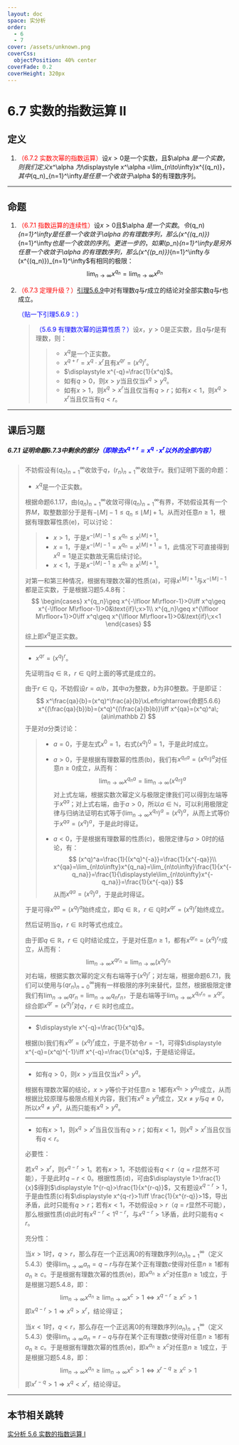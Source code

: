 ```yaml
---
layout: doc
space: 实分析
order:
  - 6
  - 7
cover: /assets/unknown.png
coverCss:
  objectPosition: 40% center
coverFade: 0.2
coverHeight: 320px
---
```

# 6.7 实数的指数运算 II

## 定义

1. <span style="color:red">（6.7.2 实数次幂的指数运算）</span>设$x>0$是一个实数，且$\alpha $是一个实数，则我们定义$x^\alpha $为$\displaystyle x^\alpha =\lim_{n\to\infty}x^{(q_n)}$，其中$(q_n)_{n=1}^\infty$是任意一个收敛于$\alpha $的有理数序列。

---

## 命题

1. <span style="color:red">（6.7.1 指数运算的连续性）</span>设$x>0$且$\alpha $是一个实数。令$(q_n)_{n=1}^\infty$是任意一个收敛于$\alpha $的有理数序列，那么$(x^{(q_n)})_{n=1}^\infty$也是一个收敛的序列。更进一步的，如果$(p_n)_{n=1}^\infty$是另外任意一个收敛于$\alpha $的有理数序列，那么$(x^{(p_n)})_{n=1}^\infty$与$(x^{(q_n)})_{n=1}^\infty$有相同的极限：
   $$
   \lim_{n\to\infty}x^{q_n}=\lim_{n\to\infty}x^{p_n}
   $$

2. <span style="color:red">（6.7.3 定理升级？）</span>[引理5.6.9](../Chap5/Sec6.md)中对有理数$q$与$r$成立的结论对全部实数$q$与$r$也成立。

   <span style="color:blue">（贴一下引理5.6.9：）</span>

   > <span style="color:blue">（5.6.9 有理数次幂的运算性质？）</span>设$x$，$y>0$是正实数，且$q$与$r$是有理数，则：
   >
   > > * $x^q$是一个正实数。
   > > * $x^{q+r}=x^q\cdot x^r$且有$x^{qr}=(x^q)^r$。
   > > * $\displaystyle x^{-q}=\frac{1}{x^q}$。
   > > * 如有$q>0$，则$x>y$当且仅当$x^q>y^q$。
   > > * 如有$x>1$，则$x^q>x^r$当且仅当有$q>r$；如有$x<1$，则$x^q>x^r$当且仅当有$q<r$。

---

## 课后习题

##### 6.7.1 证明命题6.7.3中剩余的部分<span style="color:blue">（即除去$x^{q+r}=x^q\cdot x^r$以外的全部内容）</span>

> 不妨假设有$(q_n)_{n=1}^\infty$收敛于$q$，$(r_n)_{n=1}^\infty$收敛于$r$。我们证明下面的命题：
>
> * $x^q$是一个正实数。
>
> 根据命题6.1.17，由$(q_n)_{n=1}^\infty$收敛可得$(q_n)_{n=1}^\infty$有界，不妨假设其有一个界$M$，取整数部分于是有$-\lfloor M\rfloor-1\leq q_n\leq\lfloor M\rfloor+1$。从而对任意$n\geq 1$，根据有理数幂性质(e)，可以讨论：
>
> > * $x>1$，于是$x^{-\lfloor M\rfloor-1}\leq x^{q_n}\leq x^{\lfloor M\rfloor+1}$。
> > * $x=1$，于是$x^{-\lfloor M\rfloor-1}=x^{q_n}=x^{\lfloor M\rfloor+1}=1$，此情况下可直接得到$x^q=1$是正实数故无需后续讨论。
> > * $x<1$，于是$x^{-\lfloor M\rfloor-1}\geq x^{q_n}\geq x^{\lfloor M\rfloor+1}$。
>
> 对第一和第三种情况，根据有理数次幂的性质(a)，可得$x^{\lfloor M\rfloor+1}$与$x^{-\lfloor M\rfloor-1}$都是正实数，于是根据习题5.4.8有：
> $$
> \begin{cases}
> x^{q_n}\geq x^{-\lfloor M\rfloor-1}>0\iff x^q\geq x^{-\lfloor M\rfloor-1}>0&\text{if}\;x>1\\
> x^{q_n}\geq x^{\lfloor M\rfloor+1}>0\iff x^q\geq x^{\lfloor M\rfloor+1}>0&\text{if}\;x<1
> \end{cases}
> $$
> 综上即$x^q$是正实数。
>
> ---
>
> * $x^{qr}=(x^q)^r$。
>
> 先证明当$q\in\mathbb R$，$r\in\mathbb Q$时上面的等式是成立的。
>
> 由于$r\in\mathbb Q$，不妨假设$r=a/b$，其中$a$为整数，$b$为非$0$整数。于是即证：
> $$
> x^\frac{qa}{b}=(x^q)^\frac{a}{b}\xLeftrightarrow{命题5.6.6} x^{(\frac{qa}{b})b}=(x^q)^{(\frac{a}{b}b)}\iff x^{qa}=(x^q)^a\;(a\in\mathbb Z)
> $$
> 于是对$a$分类讨论：
>
> > * $a=0$，于是左式$x^0=1$，右式$(x^q)^0=1$，于是此时成立。
> >
> > * $a>0$，于是根据有理数幂的性质(b)，我们有$x^{q_na}=(x^{q_n})^a$对任意$n\geq 0$成立，从而有：
> >   $$
> >   \lim_{n\to\infty}x^{q_na}=\lim_{n\to\infty}(x^{q_n})^a
> >   $$
> >   对上式左端，根据实数次幂定义与极限定律我们可以得到左端等于$x^{qa}$；对上式右端，由于$a>0$，所以$a\in\mathbb N$，可以利用极限定律与归纳法证明右式等于$\displaystyle\left(\lim_{n\to\infty}x^{q_n}\right)^a=(x^q)^a$，从而上式等价于$x^{qa}=(x^q)^a$，于是此时得证。
> >
> > * $a<0$，于是根据有理数幂的性质(c)，极限定律与$a>0$时的结论，有：
> >   $$
> >   (x^q)^a=\frac{1}{(x^q)^{-a}}=\frac{1}{x^{-qa}}\\
> >   x^{qa}=\lim_{n\to\infty}x^{q_na}=\lim_{n\to\infty}\frac{1}{x^{-q_na}}=\frac{1}{\displaystyle\lim_{n\to\infty}x^{-q_na}}=\frac{1}{x^{-qa}}
> >   $$
> >   从而$x^{qa}=(x^q)^a$，于是此时得证。
>
> 于是可得$x^{qa}=(x^q)^a$始终成立，即$q\in\mathbb R$，$r\in\mathbb Q$时$x^{qr}=(x^q)^r$始终成立。
>
> 然后证明当$q$，$r\in\mathbb R$时等式也成立。
>
> 由于即$q\in\mathbb R$，$r\in\mathbb Q$时结论成立，于是对任意$n\geq 1$，都有$x^{qr_n}=(x^q)^{r_n}$成立，从而有：
> $$
> \lim_{n\to\infty}x^{qr_n}=\lim_{n\to\infty}(x^q)^{r_n}
> $$
> 对右端，根据实数次幂的定义有右端等于$(x^q)^r$；对左端，根据命题6.7.1，我们可以使用与$(qr_n)_{n=0}^\infty$拥有一样极限的序列来替代，显然，根据极限定律我们有$\displaystyle\lim_{n\to\infty}qr_n=\lim_{n\to\infty}q_nr_n$，于是右端等于$\displaystyle\lim_{n\to\infty}x^{q_nr_n}=x^{qr}$。综合即$x^{qr}=(x^q)^r$对$q$，$r\in\mathbb R$时也成立。
>
> ---
>
> * $\displaystyle x^{-q}=\frac{1}{x^q}$。
>
> 根据(b)我们有$x^{qr}=(x^q)^r$成立，于是不妨令$r=-1$，可得$\displaystyle x^{-q}=(x^q)^{-1}\iff x^{-q}=\frac{1}{x^q}$，于是结论得证。
>
> ---
>
> * 如有$q>0$，则$x>y$当且仅当$x^q>y^q$。
>
> 根据有理数次幂的结论，$x>y$等价于对任意$n\geq1$都有$x^{q_n}>y^{q_n}$成立，从而根据比较原理与极限点相关内容，我们有$x^q\geq y^q$成立，又$x\ne y$与$q\ne0$，所以$x^q\ne y^q$，从而只能有$x^q>y^q$。
>
> ---
>
> * 如有$x>1$，则$x^q>x^r$当且仅当有$q>r$；如有$x<1$，则$x^q>x^r$当且仅当有$q<r$。
>
> 必要性：
>
> 若$x^q>x^r$，则$x^{q-r}>1$。若有$x>1$，不妨假设有$q<r$（$q=r$显然不可能），于是此时$q-r<0$。根据性质(d)，可由$\displaystyle 1>\frac{1}{x}$得到$\displaystyle 1^{r-q}>\frac{1}{x^{r-q}}$，又有题设$x^{q-r}>1$，于是由性质(c)有$\displaystyle x^{q-r}>1\iff \frac{1}{x^{r-q}}>1$，导出矛盾，此时只能有$q>r$；若有$x<1$，不妨假设$q>r$（$q=r$显然不可能），那么根据性质(d)此时有$x^{q-r}<1^{q-r}$，与$x^{q-r}>1$矛盾，此时只能有$q<r$。
>
> 充分性：
>
> 当$x>1$时，$q>r$，那么存在一个正远离$0$的有理数序列$(a_n)_{n=1}^\infty$（定义5.4.3）使得$\displaystyle\lim_{n\to\infty}a_n=q-r$与存在某个正有理数$c$使得对任意$n\geq 1$都有$a_n\geq c$。于是根据有理数次幂的性质(e)，即$x^{a_n}\geq x^c$对任意$n\geq 1$成立，于是根据习题5.4.8，即：
> $$
> \lim_{n\to\infty}x^{a_n}\geq\lim_{n\to\infty}x^c>1\iff x^{q-r}\geq x^c>1
> $$
> 即$x^{q-r}>1\Longrightarrow x^q>x^r$，结论得证；
>
> 当$x<1$时，$q<r$，那么存在一个正远离$0$的有理数序列$(a_n)_{n=1}^\infty$（定义5.4.3）使得$\displaystyle\lim_{n\to\infty}a_n=r-q$与存在某个正有理数$c$使得对任意$n\geq 1$都有$a_n\geq c$。于是根据有理数次幂的性质(e)，即$x^{a_n}\geq x^c$对任意$n\geq 1$成立，于是根据习题5.4.8，即：
> $$
> \lim_{n\to\infty}x^{a_n}\geq\lim_{n\to\infty}x^c>1\iff x^{r-q}\geq x^c>1
> $$
> 即$x^{r-q}>1\Longrightarrow x^q<x^r$，结论得证。

---

## 本节相关跳转

[实分析 5.6 实数的指数运算 I](../Chap5/Sec6.md)
